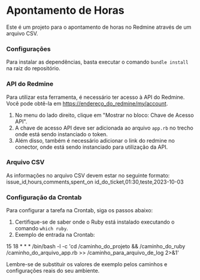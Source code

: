 # Apontamento de Horas

Este é um projeto para o apontamento de horas no Redmine através de um arquivo CSV.

### Configuraçôes 

Para instalar as dependências, basta executar o comando `bundle install` na raiz do repositório.

### API do Redmine

Para utilizar esta ferramenta, é necessário ter acesso à API do Redmine. Você pode obtê-la em [https://endereço_do_redmine/my/account](https://endereço_do_redmine/my/account).

1. No menu do lado direito, clique em "Mostrar no bloco: Chave de Acesso API".
2. A chave de acesso API deve ser adicionada ao arquivo `app.rb` no trecho onde está sendo instanciado o token.
3. Além disso, também é necessário adicionar o link do redmine no conector, onde está sendo instanciado para utilização da API.

### Arquivo CSV

As informações no arquivo CSV devem estar no seguinte formato:
issue_id,hours,comments,spent_on
id_do_ticket,01:30,teste,2023-10-03

### Configuração da Crontab

Para configurar a tarefa na Crontab, siga os passos abaixo:

1. Certifique-se de saber onde o Ruby está instalado executando o comando `which ruby`.
2. Exemplo de entrada na Crontab:

15 18 * * * /bin/bash -l -c 'cd /caminho_do_projeto && /caminho_do_ruby /caminho_do_arquivo_app.rb >> /caminho_para_arquivo_de_log 2>&1'

Lembre-se de substituir os valores de exemplo pelos caminhos e configurações reais do seu ambiente.